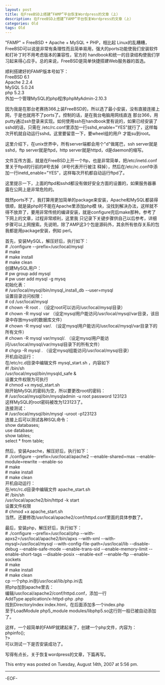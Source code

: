```yaml
---
layout: post
title: 在FreeBSD上搭建”FAMP”平台恢复Wordpress的文章（上）
description: 在FreeBSD上搭建”FAMP”平台恢复Wordpress的文章（上）
categories: Old
tags: Old
---
```

"FAMP" = FreeBSD + Apache + MySQL + PHP，相比起 Linux的乱糟糟，FreeBSD可以说是非常有条理性而且简单易用，强大的ports功能使我们安装软件和打补丁时不用考虑版本的兼容性，官方的 handbook和统一的目录结构使我们学习起来得心应手。总的来说，FreeBSD是简单快捷搭建Web服务器的首选。

顺利搭建好的FAMP版本号如下：  
FreeBSD 6.1  
Apache 2.2.4  
MySQL 5.0.24  
php 5.2.3  
外加一个管理MySQL的php程序phpMyAdmin-2.10.3

因为我是在那台老赛扬366上装FreeBSD的，所以选了最小安装，没有直接连接上网，于是也就用不了ports了。控制的话，是在我台电脑用网线直连 那台366，用putty通过ssh登录来实现。如何使用ssh在handbook里有说的，如果已经安装了sshd的话，只需在 /etc/rc.conf里添加一行sshd\_enable="YES"就行了，这样每次开机就自动运行sshd。这里要留意一下，要wheel组的用户 才能su到root。

这里介绍下，在unix世界中，所有server端都会用个"d"做尾巴，ssh server就是sshd，ftp server就是ftpd，http server就是httpd，d是daemon的缩写。

文件互传方面，就是在FreeBSD上开一个ftp，也是非常简单，把/etc/inetd.conf里关于ftpd的行前的\#号去掉（\#号代表开行被注 释掉），然后在/etc/rc.conf中添加一行inetd\_enable="YES"，这样每次开机都自动运行ftpd了。

这里提示一下，上面的ftpd和sshd都没有做好安全方面的设置的，如果服务器暴露在公网上是非常危险的。

既然ports不了，我打算用更加简单的package来安装，Apache和MySQL都装得很顺，就是装php时不能在Apache里添加php模 块，没找到解决办法，这样就不得不放弃了，要用非常传统的编译安装，就是configure完后make那种。参考了下网上的文章，过程非常顺利，这里我 只记录下关键步骤供自己以后参考，详细步骤可以上网搜索。先说明，除了AMP这3个包是源码外，其余所有依存关系的包我都是用package安装，例如 perl。

首先，安装MySQL，解压好后，执行如下：  
\# ./configure --prefix=/usr/local/mysql  
\# make  
\# make install  
\# make clean  
创建MySQL用户：  
\# pw group add mysql  
\# pw user add mysql -g mysq  
初始化表：  
\# /usr/local/mysql/bin/mysql\_install\_db --user=mysql  
设置目录访问权限：  
\# cd /usr/local/mysql  
\# chown -R root . （设定root可以访问/usr/local/mysql目录）  
\# chown -R mysql var （设定mysql用户能访问/usr/local/mysql/var目录，该目录中存放mysql的数据库文件）  
\# chown -R mysql var/. （设定mysql用户能访问/usr/local/mysql/var目录下的所有文件）  
\# chown -R mysql var/mysql/. （设定mysql用户能访问/usr/local/mysql/var/mysql目录下的所有文件）  
\# chgrp -R mysql . （设定mysql组能访问/usr/local/mysql目录）  
开机自动运行：  
在/etc/rc.d目录中编辑文件 mysql\_start.sh ，内容如下  
\#! /bin/sh  
/usr/local/mysql/bin/mysqld\_safe &  
设置文件权限为可执行  
\# chmod +x mysql\_start.sh  
刚开始MySQL的密码为空，所以要更改root的密码：  
\# /usr/local/mysql/bin/mysqladmin -u root password 123123  
这样MySQL的root密码被改为123123了。  
连接测试：  
\# /usr/local/mysql/bin/mysql -uroot -p123123  
连接上后可以测试各种SQL命令：  
show databases;  
use database;  
show tables;  
select \* from table;

然后，安装Apache，解压好后，执行如下：  
\# ./configure --prefix=/usr/local/apache2 --enable-shared=max --enable-module=rewrite --enable-so  
\# make  
\# make install  
\# make clean  
开机自动运行：  
在/etc/rc.d目录中编辑文件 apache\_start.sh  
\#! /bin/sh  
/usr/local/apache2/bin/httpd -k start  
设置文件权限  
\# chmod +x apache\_start.sh  
当然，还要修改/usr/local/apache2/conf/httpd.conf里面的具体参数了。

最后，安装php，解压好后，执行如下：  
\# ./configure --prefix=/usr/local/php --with-apxs2=/usr/local/apache2/bin/apxs --with-xml --with-mysql=/usr/local/mysql   --with-config-file-path=/usr/local/lib --disable-debug --enable-safe-mode --enable-trans-sid --enable-memory-limit --enable-short-tags --disable-posix --enable-exif --enable-ftp --enable-sockets  
\# make  
\# make install  
\# make clean  
cp 一个php.ini到/usr/local/lib/php.ini去  
把php加到apache里去：  
编辑/usr/local/apache2/conf/httpd.conf，添加一行  
AddType application/x-httpd-php .php  
找到DirectoryIndex index.html，在后面添加多一个index.php  
至于LoadModule php5\_module modules/libphp5.so这行则一般已被自动添加了。

这样，一个超简单的FAMP就建起来了，创建一个php文件，内容为：  
phpinfo();  
?\>  
可以测试一下是否安装成功了。

写得有点长，关于恢复wordpress的文章，下篇再写。

This entry was posted on Tuesday, August 14th, 2007 at 5:56 pm.

---



-EOF-